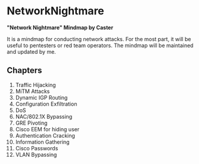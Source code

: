 # NetworkNightmare
**"Network Nightmare" Mindmap by Caster**

It is a mindmap for conducting network attacks. For the most part, it will be useful to pentesters or red team operators.
The mindmap will be maintained and updated by me.

## Chapters
1. Traffic Hijacking
2. MiTM Attacks
3. Dynamic IGP Routing
4. Configuration Exfiltration
5. DoS
6. NAC/802.1X Bypassing
7. GRE Pivoting
8. Cisco EEM for hiding user
9. Authentication Cracking
10. Information Gathering
11. Cisco Passwords
12. VLAN Bypassing
